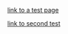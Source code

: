 <style>
  .inner {
    max-width: 1024px !important;
  }
</style>

<script src="https://coupons.valassis.eu/scripts/core/util/init.js"></script>
<div id="ValassisGallery" style="width: 100%"></div>

[link to a test page](test/index.md)

[link to second test](test2.md)
